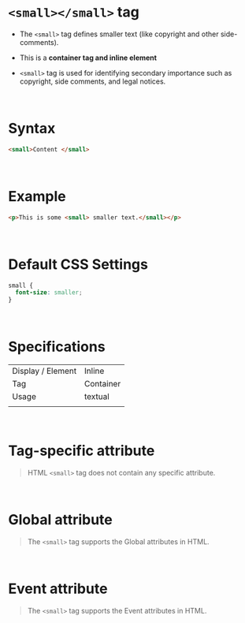 # `<small></small>` tag

- The `<small>` tag defines smaller text (like copyright and other side-comments).

- This is a **container tag and inline element**

- `<small>` tag is used for identifying secondary importance such as copyright, side comments, and legal notices.

&nbsp;

# Syntax

```html
<small>Content </small>
```

&nbsp;

# Example

```html
<p>This is some <small> smaller text.</small></p>
```

&nbsp;

# Default CSS Settings

```css
small {
  font-size: smaller;
}
```

&nbsp;

# Specifications

|                   |           |
| ----------------- | --------- |
| Display / Element | Inline    |
| Tag               | Container |
| Usage             | textual   |
|                   |           |

&nbsp;

# Tag-specific attribute

> HTML `<small>` tag does not contain any specific attribute.

&nbsp;

# Global attribute

> The `<small>` tag supports the Global attributes in HTML.

&nbsp;

# Event attribute

> The `<small>` tag supports the Event attributes in HTML.
